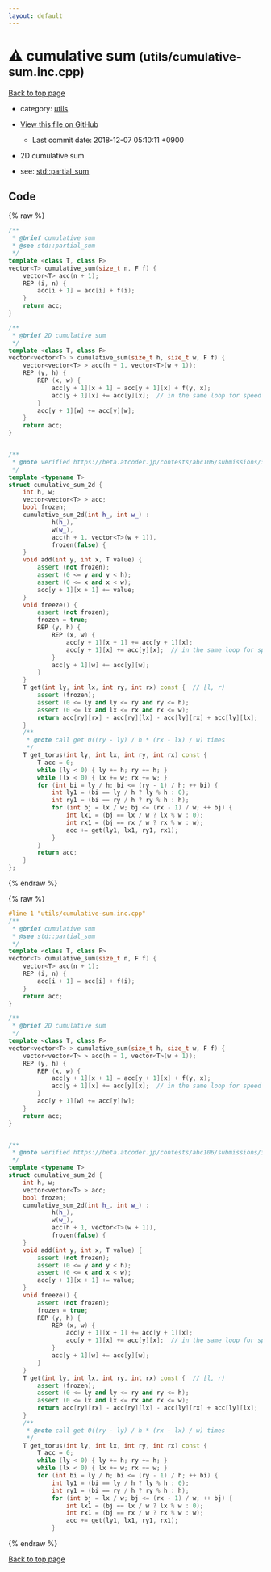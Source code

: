 ```yaml
---
layout: default
---
```


<!-- mathjax config similar to math.stackexchange -->
<script type="text/javascript" async
  src="https://cdnjs.cloudflare.com/ajax/libs/mathjax/2.7.5/MathJax.js?config=TeX-MML-AM_CHTML">
</script>
<script type="text/x-mathjax-config">
  MathJax.Hub.Config({
    TeX: { equationNumbers: { autoNumber: "AMS" }},
    tex2jax: {
      inlineMath: [ ['$','$'] ],
      processEscapes: true
    },
    "HTML-CSS": { matchFontHeight: false },
    displayAlign: "left",
    displayIndent: "2em"
  });
</script>

<script type="text/javascript" src="https://cdnjs.cloudflare.com/ajax/libs/jquery/3.4.1/jquery.min.js"></script>
<script src="https://cdn.jsdelivr.net/npm/jquery-balloon-js@1.1.2/jquery.balloon.min.js" integrity="sha256-ZEYs9VrgAeNuPvs15E39OsyOJaIkXEEt10fzxJ20+2I=" crossorigin="anonymous"></script>
<script type="text/javascript" src="../../assets/js/copy-button.js"></script>
<link rel="stylesheet" href="../../assets/css/copy-button.css" />


# :warning: cumulative sum <small>(utils/cumulative-sum.inc.cpp)</small>

<a href="../../index.html">Back to top page</a>

* category: <a href="../../index.html#2b3583e6e17721c54496bd04e57a0c15">utils</a>
* <a href="{{ site.github.repository_url }}/blob/master/utils/cumulative-sum.inc.cpp">View this file on GitHub</a>
    - Last commit date: 2018-12-07 05:10:11 +0900


* 2D cumulative sum
* see: <a href="std::partial_sum">std::partial_sum</a>


## Code

<a id="unbundled"></a>
{% raw %}
```cpp
/**
 * @brief cumulative sum
 * @see std::partial_sum
 */
template <class T, class F>
vector<T> cumulative_sum(size_t n, F f) {
    vector<T> acc(n + 1);
    REP (i, n) {
        acc[i + 1] = acc[i] + f(i);
    }
    return acc;
}

/**
 * @brief 2D cumulative sum
 */
template <class T, class F>
vector<vector<T> > cumulative_sum(size_t h, size_t w, F f) {
    vector<vector<T> > acc(h + 1, vector<T>(w + 1));
    REP (y, h) {
        REP (x, w) {
            acc[y + 1][x + 1] = acc[y + 1][x] + f(y, x);
            acc[y + 1][x] += acc[y][x];  // in the same loop for speed
        }
        acc[y + 1][w] += acc[y][w];
    }
    return acc;
}


/**
 * @note verified https://beta.atcoder.jp/contests/abc106/submissions/3361728
 */
template <typename T>
struct cumulative_sum_2d {
    int h, w;
    vector<vector<T> > acc;
    bool frozen;
    cumulative_sum_2d(int h_, int w_) :
            h(h_),
            w(w_),
            acc(h + 1, vector<T>(w + 1)),
            frozen(false) {
    }
    void add(int y, int x, T value) {
        assert (not frozen);
        assert (0 <= y and y < h);
        assert (0 <= x and x < w);
        acc[y + 1][x + 1] += value;
    }
    void freeze() {
        assert (not frozen);
        frozen = true;
        REP (y, h) {
            REP (x, w) {
                acc[y + 1][x + 1] += acc[y + 1][x];
                acc[y + 1][x] += acc[y][x];  // in the same loop for speed
            }
            acc[y + 1][w] += acc[y][w];
        }
    }
    T get(int ly, int lx, int ry, int rx) const {  // [l, r)
        assert (frozen);
        assert (0 <= ly and ly <= ry and ry <= h);
        assert (0 <= lx and lx <= rx and rx <= w);
        return acc[ry][rx] - acc[ry][lx] - acc[ly][rx] + acc[ly][lx];
    }
    /**
     * @note call get O((ry - ly) / h * (rx - lx) / w) times
     */
    T get_torus(int ly, int lx, int ry, int rx) const {
        T acc = 0;
        while (ly < 0) { ly += h; ry += h; }
        while (lx < 0) { lx += w; rx += w; }
        for (int bi = ly / h; bi <= (ry - 1) / h; ++ bi) {
            int ly1 = (bi == ly / h ? ly % h : 0);
            int ry1 = (bi == ry / h ? ry % h : h);
            for (int bj = lx / w; bj <= (rx - 1) / w; ++ bj) {
                int lx1 = (bj == lx / w ? lx % w : 0);
                int rx1 = (bj == rx / w ? rx % w : w);
                acc += get(ly1, lx1, ry1, rx1);
            }
        }
        return acc;
    }
};

```
{% endraw %}

<a id="bundled"></a>
{% raw %}
```cpp
#line 1 "utils/cumulative-sum.inc.cpp"
/**
 * @brief cumulative sum
 * @see std::partial_sum
 */
template <class T, class F>
vector<T> cumulative_sum(size_t n, F f) {
    vector<T> acc(n + 1);
    REP (i, n) {
        acc[i + 1] = acc[i] + f(i);
    }
    return acc;
}

/**
 * @brief 2D cumulative sum
 */
template <class T, class F>
vector<vector<T> > cumulative_sum(size_t h, size_t w, F f) {
    vector<vector<T> > acc(h + 1, vector<T>(w + 1));
    REP (y, h) {
        REP (x, w) {
            acc[y + 1][x + 1] = acc[y + 1][x] + f(y, x);
            acc[y + 1][x] += acc[y][x];  // in the same loop for speed
        }
        acc[y + 1][w] += acc[y][w];
    }
    return acc;
}


/**
 * @note verified https://beta.atcoder.jp/contests/abc106/submissions/3361728
 */
template <typename T>
struct cumulative_sum_2d {
    int h, w;
    vector<vector<T> > acc;
    bool frozen;
    cumulative_sum_2d(int h_, int w_) :
            h(h_),
            w(w_),
            acc(h + 1, vector<T>(w + 1)),
            frozen(false) {
    }
    void add(int y, int x, T value) {
        assert (not frozen);
        assert (0 <= y and y < h);
        assert (0 <= x and x < w);
        acc[y + 1][x + 1] += value;
    }
    void freeze() {
        assert (not frozen);
        frozen = true;
        REP (y, h) {
            REP (x, w) {
                acc[y + 1][x + 1] += acc[y + 1][x];
                acc[y + 1][x] += acc[y][x];  // in the same loop for speed
            }
            acc[y + 1][w] += acc[y][w];
        }
    }
    T get(int ly, int lx, int ry, int rx) const {  // [l, r)
        assert (frozen);
        assert (0 <= ly and ly <= ry and ry <= h);
        assert (0 <= lx and lx <= rx and rx <= w);
        return acc[ry][rx] - acc[ry][lx] - acc[ly][rx] + acc[ly][lx];
    }
    /**
     * @note call get O((ry - ly) / h * (rx - lx) / w) times
     */
    T get_torus(int ly, int lx, int ry, int rx) const {
        T acc = 0;
        while (ly < 0) { ly += h; ry += h; }
        while (lx < 0) { lx += w; rx += w; }
        for (int bi = ly / h; bi <= (ry - 1) / h; ++ bi) {
            int ly1 = (bi == ly / h ? ly % h : 0);
            int ry1 = (bi == ry / h ? ry % h : h);
            for (int bj = lx / w; bj <= (rx - 1) / w; ++ bj) {
                int lx1 = (bj == lx / w ? lx % w : 0);
                int rx1 = (bj == rx / w ? rx % w : w);
                acc += get(ly1, lx1, ry1, rx1);
            }

```
{% endraw %}

<a href="../../index.html">Back to top page</a>


